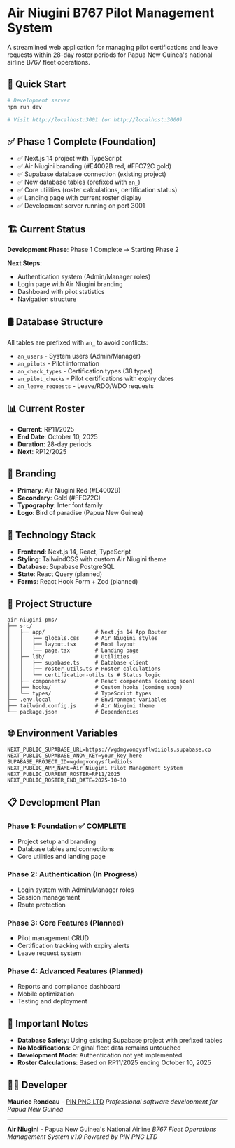 # Air Niugini B767 Pilot Management System

A streamlined web application for managing pilot certifications and leave requests within 28-day roster periods for Papua New Guinea's national airline B767 fleet operations.

## 🚀 Quick Start

```bash
# Development server
npm run dev

# Visit http://localhost:3001 (or http://localhost:3000)
```

## ✅ Phase 1 Complete (Foundation)

- ✅ Next.js 14 project with TypeScript
- ✅ Air Niugini branding (#E4002B red, #FFC72C gold)
- ✅ Supabase database connection (existing project)
- ✅ New database tables (prefixed with `an_`)
- ✅ Core utilities (roster calculations, certification status)
- ✅ Landing page with current roster display
- ✅ Development server running on port 3001

## 🏗️ Current Status

**Development Phase**: Phase 1 Complete → Starting Phase 2

**Next Steps**:
- Authentication system (Admin/Manager roles)
- Login page with Air Niugini branding
- Dashboard with pilot statistics
- Navigation structure

## 🛢️ Database Structure

All tables are prefixed with `an_` to avoid conflicts:
- `an_users` - System users (Admin/Manager)
- `an_pilots` - Pilot information
- `an_check_types` - Certification types (38 types)
- `an_pilot_checks` - Pilot certifications with expiry dates
- `an_leave_requests` - Leave/RDO/WDO requests

## 📊 Current Roster

- **Current**: RP11/2025
- **End Date**: October 10, 2025
- **Duration**: 28-day periods
- **Next**: RP12/2025

## 🎨 Branding

- **Primary**: Air Niugini Red (#E4002B)
- **Secondary**: Gold (#FFC72C)
- **Typography**: Inter font family
- **Logo**: Bird of paradise (Papua New Guinea)

## 🔧 Technology Stack

- **Frontend**: Next.js 14, React, TypeScript
- **Styling**: TailwindCSS with custom Air Niugini theme
- **Database**: Supabase PostgreSQL
- **State**: React Query (planned)
- **Forms**: React Hook Form + Zod (planned)

## 📁 Project Structure

```
air-niugini-pms/
├── src/
│   ├── app/                # Next.js 14 App Router
│   │   ├── globals.css     # Air Niugini styles
│   │   ├── layout.tsx      # Root layout
│   │   └── page.tsx        # Landing page
│   ├── lib/                # Utilities
│   │   ├── supabase.ts     # Database client
│   │   ├── roster-utils.ts # Roster calculations
│   │   └── certification-utils.ts # Status logic
│   ├── components/         # React components (coming soon)
│   ├── hooks/              # Custom hooks (coming soon)
│   └── types/              # TypeScript types
├── .env.local              # Environment variables
├── tailwind.config.js      # Air Niugini theme
└── package.json            # Dependencies
```

## 🌐 Environment Variables

```env
NEXT_PUBLIC_SUPABASE_URL=https://wgdmgvonqysflwdiiols.supabase.co
NEXT_PUBLIC_SUPABASE_ANON_KEY=your_key_here
SUPABASE_PROJECT_ID=wgdmgvonqysflwdiiols
NEXT_PUBLIC_APP_NAME=Air Niugini Pilot Management System
NEXT_PUBLIC_CURRENT_ROSTER=RP11/2025
NEXT_PUBLIC_ROSTER_END_DATE=2025-10-10
```

## 📋 Development Plan

### Phase 1: Foundation ✅ COMPLETE
- Project setup and branding
- Database tables and connections
- Core utilities and landing page

### Phase 2: Authentication (In Progress)
- Login system with Admin/Manager roles
- Session management
- Route protection

### Phase 3: Core Features (Planned)
- Pilot management CRUD
- Certification tracking with expiry alerts
- Leave request system

### Phase 4: Advanced Features (Planned)
- Reports and compliance dashboard
- Mobile optimization
- Testing and deployment

## 🚨 Important Notes

- **Database Safety**: Using existing Supabase project with prefixed tables
- **No Modifications**: Original fleet data remains untouched
- **Development Mode**: Authentication not yet implemented
- **Roster Calculations**: Based on RP11/2025 ending October 10, 2025

## 👨‍💻 Developer

**Maurice Rondeau** - [PIN PNG LTD](https://pinpng.com)
*Professional software development for Papua New Guinea*

---

**Air Niugini** - Papua New Guinea's National Airline
*B767 Fleet Operations Management System v1.0*
*Powered by PIN PNG LTD*